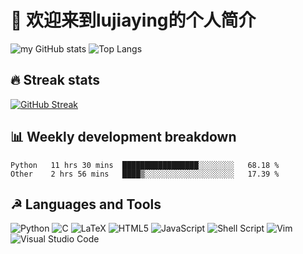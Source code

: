# 👋 欢迎来到lujiaying的个人简介 

![my GitHub stats](https://github-readme-stats.vercel.app/api?username=lujiaying&theme=default&show_icons=true&locale=en&count_private=true) ![Top Langs](https://github-readme-stats.vercel.app/api/top-langs/?username=lujiaying&layout=compact&hide=jupyter%20notebook)

## 🔥 Streak stats
[![GitHub Streak](https://github-readme-streak-stats.herokuapp.com/?user=lujiaying)](https://git.io/streak-stats)

## 📊 Weekly development breakdown
<!--START_SECTION:waka-->

```text
Python   11 hrs 30 mins  █████████████████░░░░░░░░   68.18 %
Other    2 hrs 56 mins   ████▒░░░░░░░░░░░░░░░░░░░░   17.39 %
```

<!--END_SECTION:waka-->

## ☭ Languages and Tools
![Python](https://img.shields.io/badge/python-3670A0?style=for-the-badge&logo=python&logoColor=ffdd54) ![C](https://img.shields.io/badge/c-%2300599C.svg?style=for-the-badge&logo=c&logoColor=white) ![LaTeX](https://img.shields.io/badge/latex-%23008080.svg?style=for-the-badge&logo=latex&logoColor=white) 	![HTML5](https://img.shields.io/badge/html5-%23E34F26.svg?style=for-the-badge&logo=html5&logoColor=white) ![JavaScript](https://img.shields.io/badge/javascript-%23323330.svg?style=for-the-badge&logo=javascript&logoColor=%23F7DF1E) ![Shell Script](https://img.shields.io/badge/shell_script-%23121011.svg?style=for-the-badge&logo=gnu-bash&logoColor=white) ![Vim](https://img.shields.io/badge/VIM-%2311AB00.svg?style=for-the-badge&logo=vim&logoColor=white) ![Visual Studio Code](https://img.shields.io/badge/Visual%20Studio%20Code-0078d7.svg?style=for-the-badge&logo=visual-studio-code&logoColor=white)

<!--
**lujiaying/lujiaying** is a ✨ _special_ ✨ repository because its `README.md` (this file) appears on your GitHub profile.

Here are some ideas to get you started:

- 🔭 I’m currently working on ...
- 🌱 I’m currently learning ...
- 👯 I’m looking to collaborate on ...
- 🤔 I’m looking for help with ...
- 💬 Ask me about ...
- 📫 How to reach me: ...
- 😄 Pronouns: ...
- ⚡ Fun fact: ...
-->
